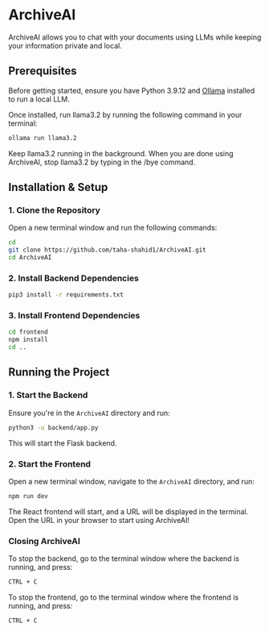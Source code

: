 # ArchiveAI

ArchiveAI allows you to chat with your documents using LLMs while keeping your information private and local.

## Prerequisites

Before getting started, ensure you have Python 3.9.12 and [Ollama](https://ollama.com/download) installed to run a local LLM.

Once installed, run llama3.2 by running the following command in your terminal:

```sh
ollama run llama3.2
```

Keep llama3.2 running in the background. When you are done using ArchiveAI, stop llama3.2 by typing in the /bye command.

## Installation & Setup

### 1. Clone the Repository

Open a new terminal window and run the following commands:

```sh
cd
git clone https://github.com/taha-shahid1/ArchiveAI.git
cd ArchiveAI
```

### 2. Install Backend Dependencies

```sh
pip3 install -r requirements.txt
```

### 3. Install Frontend Dependencies

```sh
cd frontend
npm install
cd ..
```

## Running the Project

### 1. Start the Backend

Ensure you're in the `ArchiveAI` directory and run:

```sh
python3 -u backend/app.py
```

This will start the Flask backend.

### 2. Start the Frontend

Open a new terminal window, navigate to the `ArchiveAI` directory, and run:

```sh
npm run dev
```

The React frontend will start, and a URL will be displayed in the terminal. Open the URL in your browser to start using ArchiveAI!

### Closing ArchiveAI
To stop the backend, go to the terminal window where the backend is running, and press:
```sh
CTRL + C
```
To stop the frontend, go to the terminal window where the frontend is running, and press:
```sh
CTRL + C
```